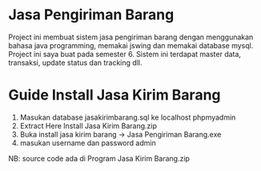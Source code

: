 # Jasa Pengiriman Barang
Project ini membuat sistem jasa pengiriman barang dengan menggunakan bahasa java programming, memakai jswing dan memakai database mysql. Project ini saya buat pada semester 6. Sistem ini terdapat master data, transaksi, update status dan tracking dll.


# Guide Install Jasa Kirim Barang
1. Masukan database jasakirimbarang.sql ke localhost phpmyadmin <br>
2. Extract Here Install Jasa Kirim Barang.zip
3. Buka install jasa kirim barang -> Jasa Pengiriman Barang.exe <br>
3. masukan username dan password admin 	<br>

NB: source code ada di Program Jasa Kirim Barang.zip

